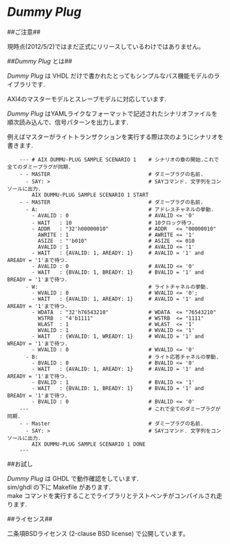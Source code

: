 *Dummy Plug*
============

##ご注意##

現時点(2012/5/2)ではまだ正式にリリースしているわけではありません。

##*Dummy Plug* とは##

*Dummy Plug* は VHDL だけで書かれたとってもシンプルなバス機能モデルのライブラリです.  

AXI4のマスターモデルとスレーブモデルに対応しています.  

*Dummy Plug* はYAMLライクなフォーマットで記述されたシナリオファイルを順次読み込んで、信号パターンを出力します.

例えばマスターがライトトランザクションを実行する際は次のようにシナリオを書きます.

        --- # AIX DUMMU-PLUG SAMPLE SCENARIO 1    # シナリオの章の開始.これで全てのダミープラグが同期.
        - - MASTER                                # ダミープラグの名前. 
          - SAY: >                                # SAYコマンド. 文字列をコンソールに出力.
            AIX DUMMU-PLUG SAMPLE SCENARIO 1 START
        - - MASTER                                # ダミープラグの名前. 
          - A:                                    # アドレスチャネルの挙動.
            - AVALID : 0                          # AVALID <= '0'
            - WAIT   : 10                         # 10クロック待つ.
            - ADDR   : "32'h00000010"             # ADDR   <= "00000010"
              AWRITE : 1                          # AWRITE <= '1'
              ASIZE  : "'b010"                    # ASIZE  <= 010
              AVALID : 1                          # AVALID <= '1'
            - WAIT   : {AVALID: 1, AREADY: 1}     # AVALID = '1' and AREADY = '1'まで待つ.
            - AVALID : 0                          # AVALID <= '0'
            - WAIT   : {BVALID: 1, BREADY: 1}     # BVALID = '1' and BREADY = '1'まで待つ.
          - W:                                    # ライトチャネルの挙動.
            - WVALID : 0                          # WVALID <= '0';
            - WAIT   : {AVALID: 1, AREADY: 1}     # AVALID = '1' and AREADY = '1'まで待つ.
            - WDATA  : "32'h76543210"             # WDATA  <= "76543210"
              WSTRB  : "4'b1111"                  # WSTRB  <= "1111"
              WLAST  : 1                          # WLAST  <= '1'
              WVALID : 1                          # WVALID <= '1'
            - WAIT   : {WVALID: 1, WREADY: 1}     # WVALID = '1' and WREADY = '1'まで待つ.
            - WVALID : 0                          # WVALID <= '0'
          - B:                                    # ライト応答チャネルの挙動.
            - BVALID : 0                          # BVALID <= '0'
            - WAIT   : {AVALID: 1, AREADY: 1}     # AVALID = '1' and AREADY = '1'まで待つ.
            - BVALID : 1                          # BVALID <= '1'
            - WAIT   : {BVALID: 1, BREADY: 1}     # BVALID = '1' and BREADY = '1'まで待つ.
            - BVALID : 0                          # BVALID <= '0'
        ---                                       # これで全てのダミープラグが同期.
        - - Master                                # ダミープラグの名前. 
          - SAY: >                                # SAYコマンド. 文字列をコンソールに出力.
            AIX DUMMU-PLUG SAMPLE SCENARIO 1 DONE
        ---

##お試し

*Dummy Plug* は GHDL で動作確認をしています.  
sim/ghdl の下に Makefile があります.  
make コマンドを実行することでライブラリとテストベンチがコンパイルされ走ります.

##ライセンス##

二条項BSDライセンス (2-clause BSD license) で公開しています。


